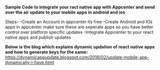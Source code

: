 **Sample Code to integrate your ract native app with Appcenter and send over the air update to your mobile apps in android and ios**

Steps-
-Create an Account in appcenter its free
-Create Android and IOs apps in appcenter make sure these are seperate apps so you have better control over platform specific updates
-Integrate Appcenter to your react native apps and publish updates

**Below is the blog which explains dynamic updation of react native apps and how to generate keys for the same:**
https://dynamicappupdate.blogspot.com/2018/02/update-mobile-app-dynamically-i-have.html
